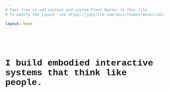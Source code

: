 ```yaml
---
# Feel free to add content and custom Front Matter to this file.
# To modify the layout, see https://jekyllrb.com/docs/themes/#overriding-theme-defaults

layout: home
---
```

<br>
<br>
<h1 style="font-family: courier"> I build embodied interactive systems that think like people. </h1>